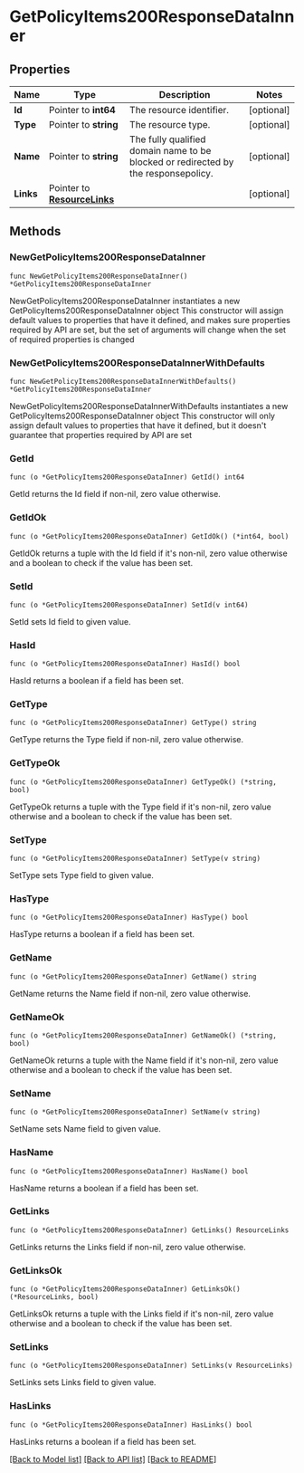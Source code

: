 # GetPolicyItems200ResponseDataInner

## Properties

Name | Type | Description | Notes
------------ | ------------- | ------------- | -------------
**Id** | Pointer to **int64** | The resource identifier. | [optional] 
**Type** | Pointer to **string** | The resource type. | [optional] 
**Name** | Pointer to **string** | The fully qualified domain name to be blocked or redirected by the responsepolicy. | [optional] 
**Links** | Pointer to [**ResourceLinks**](ResourceLinks.md) |  | [optional] 

## Methods

### NewGetPolicyItems200ResponseDataInner

`func NewGetPolicyItems200ResponseDataInner() *GetPolicyItems200ResponseDataInner`

NewGetPolicyItems200ResponseDataInner instantiates a new GetPolicyItems200ResponseDataInner object
This constructor will assign default values to properties that have it defined,
and makes sure properties required by API are set, but the set of arguments
will change when the set of required properties is changed

### NewGetPolicyItems200ResponseDataInnerWithDefaults

`func NewGetPolicyItems200ResponseDataInnerWithDefaults() *GetPolicyItems200ResponseDataInner`

NewGetPolicyItems200ResponseDataInnerWithDefaults instantiates a new GetPolicyItems200ResponseDataInner object
This constructor will only assign default values to properties that have it defined,
but it doesn't guarantee that properties required by API are set

### GetId

`func (o *GetPolicyItems200ResponseDataInner) GetId() int64`

GetId returns the Id field if non-nil, zero value otherwise.

### GetIdOk

`func (o *GetPolicyItems200ResponseDataInner) GetIdOk() (*int64, bool)`

GetIdOk returns a tuple with the Id field if it's non-nil, zero value otherwise
and a boolean to check if the value has been set.

### SetId

`func (o *GetPolicyItems200ResponseDataInner) SetId(v int64)`

SetId sets Id field to given value.

### HasId

`func (o *GetPolicyItems200ResponseDataInner) HasId() bool`

HasId returns a boolean if a field has been set.

### GetType

`func (o *GetPolicyItems200ResponseDataInner) GetType() string`

GetType returns the Type field if non-nil, zero value otherwise.

### GetTypeOk

`func (o *GetPolicyItems200ResponseDataInner) GetTypeOk() (*string, bool)`

GetTypeOk returns a tuple with the Type field if it's non-nil, zero value otherwise
and a boolean to check if the value has been set.

### SetType

`func (o *GetPolicyItems200ResponseDataInner) SetType(v string)`

SetType sets Type field to given value.

### HasType

`func (o *GetPolicyItems200ResponseDataInner) HasType() bool`

HasType returns a boolean if a field has been set.

### GetName

`func (o *GetPolicyItems200ResponseDataInner) GetName() string`

GetName returns the Name field if non-nil, zero value otherwise.

### GetNameOk

`func (o *GetPolicyItems200ResponseDataInner) GetNameOk() (*string, bool)`

GetNameOk returns a tuple with the Name field if it's non-nil, zero value otherwise
and a boolean to check if the value has been set.

### SetName

`func (o *GetPolicyItems200ResponseDataInner) SetName(v string)`

SetName sets Name field to given value.

### HasName

`func (o *GetPolicyItems200ResponseDataInner) HasName() bool`

HasName returns a boolean if a field has been set.

### GetLinks

`func (o *GetPolicyItems200ResponseDataInner) GetLinks() ResourceLinks`

GetLinks returns the Links field if non-nil, zero value otherwise.

### GetLinksOk

`func (o *GetPolicyItems200ResponseDataInner) GetLinksOk() (*ResourceLinks, bool)`

GetLinksOk returns a tuple with the Links field if it's non-nil, zero value otherwise
and a boolean to check if the value has been set.

### SetLinks

`func (o *GetPolicyItems200ResponseDataInner) SetLinks(v ResourceLinks)`

SetLinks sets Links field to given value.

### HasLinks

`func (o *GetPolicyItems200ResponseDataInner) HasLinks() bool`

HasLinks returns a boolean if a field has been set.


[[Back to Model list]](../README.md#documentation-for-models) [[Back to API list]](../README.md#documentation-for-api-endpoints) [[Back to README]](../README.md)



